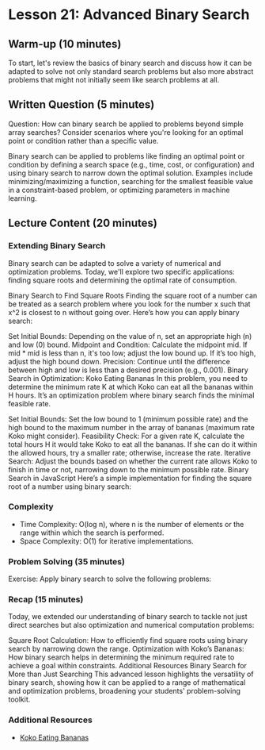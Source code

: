 # Lesson 21: Advanced Binary Search

## Warm-up (10 minutes)

To start, let's review the basics of binary search and discuss how it can be adapted to solve not only standard search problems but also more abstract problems that might not initially seem like search problems at all.

## Written Question (5 minutes)

Question: How can binary search be applied to problems beyond simple array searches? Consider scenarios where you're looking for an optimal point or condition rather than a specific value.

Binary search can be applied to problems like finding an optimal point or condition by defining a search space (e.g., time, cost, or configuration) and using binary search to narrow down the optimal solution. Examples include minimizing/maximizing a function, searching for the smallest feasible value in a constraint-based problem, or optimizing parameters in machine learning.


## Lecture Content (20 minutes)

### Extending Binary Search

Binary search can be adapted to solve a variety of numerical and optimization problems. Today, we'll explore two specific applications: finding square roots and determining the optimal rate of consumption.

Binary Search to Find Square Roots
Finding the square root of a number can be treated as a search problem where you look for the number x such that x^2 is closest to n without going over. Here’s how you can apply binary search:

Set Initial Bounds: Depending on the value of n, set an appropriate high (n) and low (0) bound.
Midpoint and Condition: Calculate the midpoint mid. If mid \* mid is less than n, it's too low; adjust the low bound up. If it’s too high, adjust the high bound down.
Precision: Continue until the difference between high and low is less than a desired precision (e.g., 0.001).
Binary Search in Optimization: Koko Eating Bananas
In this problem, you need to determine the minimum rate K at which Koko can eat all the bananas within H hours. It’s an optimization problem where binary search finds the minimal feasible rate.

Set Initial Bounds: Set the low bound to 1 (minimum possible rate) and the high bound to the maximum number in the array of bananas (maximum rate Koko might consider).
Feasibility Check: For a given rate K, calculate the total hours H it would take Koko to eat all the bananas. If she can do it within the allowed hours, try a smaller rate; otherwise, increase the rate.
Iterative Search: Adjust the bounds based on whether the current rate allows Koko to finish in time or not, narrowing down to the minimum possible rate.
Binary Search in JavaScript Here’s a simple implementation for finding the square root of a number using binary search:

### Complexity

- Time Complexity: O(log n), where n is the number of elements or the range within which the search is performed.
- Space Complexity: O(1) for iterative implementations.

### Problem Solving (35 minutes)

Exercise: Apply binary search to solve the following problems:

### Recap (15 minutes)

Today, we extended our understanding of binary search to tackle not just direct searches but also optimization and numerical computation problems:

Square Root Calculation: How to efficiently find square roots using binary search by narrowing down the range.
Optimization with Koko’s Bananas: How binary search helps in determining the minimum required rate to achieve a goal within constraints.
Additional Resources
Binary Search for More than Just Searching
This advanced lesson highlights the versatility of binary search, showing how it can be applied to a range of mathematical and optimization problems, broadening your students' problem-solving toolkit.

### Additional Resources

- [Koko Eating Bananas](https://www.youtube.com/watch?v=U2SozAs9RzA)
